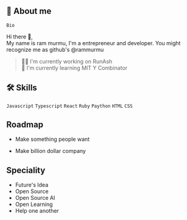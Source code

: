 ##  🚀 About me


<!-- TO DO: add more details about me later -->
``Bio``

Hi there 👋,<br>
My name is ram murmu, I'm a entrepreneur and developer. You might recognize me as github's @rammurmu
 
>👩‍💻 I'm currently working on RunAsh<br>
🧠 I'm currently learning MIT Y Combinator 



## 🛠 Skills
``Javascript`` ``Typescript``  ``React`` ``Ruby``  ``Paython`` ``HTML`` ``CSS``


## Roadmap

- Make something people want 

- Make billion dollar company

## Speciality 

- Future's Idea 
- Open Source
- Open Source AI
- Open Learning 
- Help one another 

